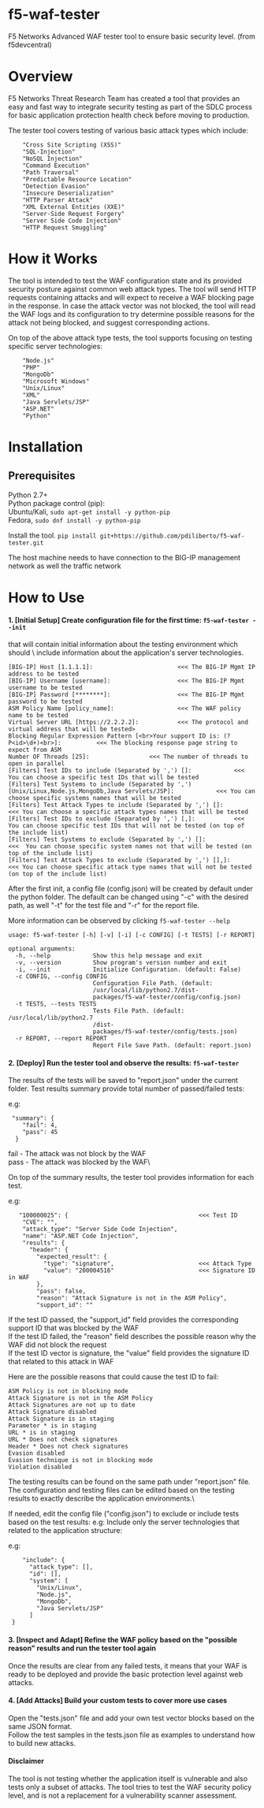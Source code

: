 # f5-waf-tester
F5 Networks Advanced WAF tester tool to ensure basic security level.
(from f5devcentral)

# Overview

F5 Networks Threat Research Team has created a tool that provides an easy and fast way to integrate security testing as part of the SDLC process for basic application protection health check before moving to production.

The tester tool covers testing of various basic attack types which include:

        "Cross Site Scripting (XSS)"    
        "SQL-Injection"    
        "NoSQL Injection"    
        "Command Execution"    
        "Path Traversal"    
        "Predictable Resource Location"    
        "Detection Evasion"    
        "Insecure Deserialization"    
        "HTTP Parser Attack"    
        "XML External Entities (XXE)"    
        "Server-Side Request Forgery"    
        "Server Side Code Injection"
        "HTTP Request Smuggling"


# How it Works

The tool is intended to test the WAF configuration state and its provided security posture against common web attack types. The tool will send HTTP requests containing attacks and will expect to receive a WAF blocking page in the response. In case the attack vector was not blocked, the tool will read the WAF logs and its configuration to try determine possible reasons for the attack not being blocked, and suggest corresponding actions.

On top of the above attack type tests, the tool supports focusing on testing specific server technologies:

        "Node.js"
        "PHP"
        "MongoDb"
        "Microsoft Windows"
        "Unix/Linux"
        "XML"
        "Java Servlets/JSP"
        "ASP.NET"
        "Python"

# Installation

## Prerequisites

Python 2.7+\
Python package control (pip):\
Ubuntu/Kali, ```sudo apt-get install -y python-pip```  
Fedora, ```sudo dnf install -y python-pip``` 

Install the tool. ```pip install git+https://github.com/pdiliberto/f5-waf-tester.git```  

The host machine needs to have connection to the BIG-IP management network as well the traffic network

# How to Use

#### 1. [Initial Setup] Create configuration file for the first time:  ```f5-waf-tester --init``` 

that will contain initial information about the testing environment which should \ include information about the application's server technologies.


```
[BIG-IP] Host [1.1.1.1]:                        <<< The BIG-IP Mgmt IP address to be tested
[BIG-IP] Username [username]:                   <<< The BIG-IP Mgmt username to be tested
[BIG-IP] Password [********]:                   <<< The BIG-IP Mgmt password to be tested
ASM Policy Name [policy_name]:                  <<< The WAF policy name to be tested
Virtual Server URL [https://2.2.2.2]:           <<< The protocol and virtual address that will be tested>
Blocking Regular Expression Pattern [<br>Your support ID is: (?P<id>\d+)<br>]:          <<< The blocking response page string to expect from ASM  
Number OF Threads [25]:                 <<< The number of threads to open in parallel
[Filters] Test IDs to include (Separated by ',') []:            <<< You can choose a specific test IDs that will be tested 
[Filters] Test Systems to include (Separated by ',') [Unix/Linux,Node.js,MongoDb,Java Servlets/JSP]:            <<< You can choose specific systems names that will be tested 
[Filters] Test Attack Types to include (Separated by ',') []:           <<< You can choose a specific attack types names that will be tested
[Filters] Test IDs to exclude (Separated by ',') [,]:           <<< You can choose specific test IDs that will not be tested (on top of the include list)
[Filters] Test Systems to exclude (Separated by ',') []:                <<<  You can choose specific system names not that will be tested (on top of the include list)
[Filters] Test Attack Types to exclude (Separated by ',') [],]:                 <<< You can choose specific attack type names that will not be tested (on top of the include list)
```

After the first init, a config file (config.json) will be created by default under the python folder.
The default can be changed using "-c" with the desired path, as well "-t" for the test file and "-r" for the report file.


More information can be observed by clicking ```f5-waf-tester --help```
```
usage: f5-waf-tester [-h] [-v] [-i] [-c CONFIG] [-t TESTS] [-r REPORT]

optional arguments:
  -h, --help            Show this help message and exit
  -v, --version         Show program's version number and exit
  -i, --init            Initialize Configuration. (default: False)
  -c CONFIG, --config CONFIG
                        Configuration File Path. (default:
                        /usr/local/lib/python2.7/dist-
                        packages/f5-waf-tester/config/config.json)
  -t TESTS, --tests TESTS
                        Tests File Path. (default: /usr/local/lib/python2.7
                        /dist-
                        packages/f5-waf-tester/config/tests.json)
  -r REPORT, --report REPORT
                        Report File Save Path. (default: report.json)
  ```

#### 2. [Deploy] Run the tester tool and observe the results: ```f5-waf-tester```

The results of the tests will be saved to "report.json" under the current folder. 
Test results summary provide total number of passed/failed tests:

e.g:

```
 "summary": {
    "fail": 4,
    "pass": 45
  }
  ```
    
  fail - The attack was not block by the WAF\
  pass - The attack was blocked by the WAF\
  
  On top of the summary results, the tester tool provides information for each test.
  
  e.g: 
  
  ```
     "100000025": {                                     <<< Test ID
      "CVE": "",
      "attack_type": "Server Side Code Injection",  
      "name": "ASP.NET Code Injection",
      "results": {
        "header": {                                      
          "expected_result": {
            "type": "signature",                        <<< Attack Type
            "value": "200004516"                        <<< Signature ID in WAF
          },
          "pass": false,
          "reason": "Attack Signature is not in the ASM Policy",
          "support_id": ""
```
  
  If the test ID passed, the "support_id" field provides the corresponding support ID that was blocked by the WAF \
  If the test ID failed, the "reason" field describes the possible reason why the WAF did not block the request \
  If the test ID vector is signature, the "value" field provides the signature ID that related to this attack in WAF
  
  Here are the possible reasons that could cause the test ID to fail:
  ```
  ASM Policy is not in blocking mode
  Attack Signature is not in the ASM Policy
  Attack Signatures are not up to date
  Attack Signature disabled
  Attack Signature is in staging
  Parameter * is in staging
  URL * is in staging
  URL * Does not check signatures
  Header * Does not check signatures
  Evasion disabled
  Evasion technique is not in blocking mode
  Violation disabled
 ```
  

The testing results can be found on the same path under "report.json" file.\
The configuration and testing files can be edited based on the testing results to exactly describe the application environments.\

If needed, edit the config file ("config.json") to exclude or include tests based on the test results:
e.g: Include only the server technologies that related to the application structure:

e.g:
```
    "include": {
      "attack_type": [],
      "id": [],
      "system": [
        "Unix/Linux",
        "Node.js",
        "MongoDb",
        "Java Servlets/JSP"
      ]
 }
 ```

#### 3. [Inspect and Adapt] Refine the WAF policy based on the "possible reason" results and run the tester tool again
Once the results are clear from any failed tests, it means that your WAF is ready to be deployed and provide the basic protection level against web attacks.

#### 4. [Add Attacks] Build your custom tests to cover more use cases 
Open the "tests.json" file and add your own test vector blocks based on the same JSON format.  
Follow the test samples in the tests.json file as examples to understand how to build new attacks.

#### Disclaimer
The tool is not testing whether the application itself is vulnerable and also tests only a subset of attacks. The tool tries to test the WAF security policy level, and is not a replacement for a vulnerability scanner assessment.
